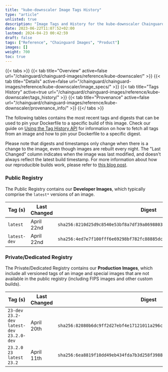 ```yaml
---
title: "kube-downscaler Image Tags History"
type: "article"
unlisted: true
description: "Image Tags and History for the kube-downscaler Chainguard Image"
date: 2023-06-22T11:07:52+02:00
lastmod: 2024-04-23 00:42:59
draft: false
tags: ["Reference", "Chainguard Images", "Product"]
images: []
weight: 700
toc: true
---
```


{{< tabs >}}
{{< tab title="Overview" active=false url="/chainguard/chainguard-images/reference/kube-downscaler/" >}}
{{< tab title="Details" active=false url="/chainguard/chainguard-images/reference/kube-downscaler/image_specs/" >}}
{{< tab title="Tags History" active=true url="/chainguard/chainguard-images/reference/kube-downscaler/tags_history/" >}}
{{< tab title="Provenance" active=false url="/chainguard/chainguard-images/reference/kube-downscaler/provenance_info/" >}}
{{</ tabs >}}

The following tables contains the most recent tags and digests that can be used to pin your Dockerfile to a specific build of this image. Check our guide on [Using the Tag History API](/chainguard/chainguard-images/using-the-tag-history-api/) for information on how to fetch all tags from an image and how to pin your Dockerfile to a specific digest.

Please note that digests and timestamps only change when there is a change to the image, even though images are rebuilt every night. The "Last Changed" column indicates when the image was last modified, and doesn't always reflect the latest build timestamp. For more information about how our reproducible builds work, please refer to [this blog post](https://www.chainguard.dev/unchained/reproducing-chainguards-reproducible-image-builds).

### Public Registry
The Public Registry contains our **Developer Images**, which typically comprise the `latest*` versions of an image.

| Tag (s)       | Last Changed | Digest                                                                    |
|---------------|--------------|---------------------------------------------------------------------------|
|  `latest`     | April 22nd   | `sha256:8210d25d9c8540e53bf8a7df39a8698803db07373189828d8fe2855f1c112ad2` |
|  `latest-dev` | April 22nd   | `sha256:4ed7e7f100fff6e69298bf782fc88885dc17cb19084261280fa9680fda5f81b9` |


### Private/Dedicated Registry
The Private/Dedicated Registry contains our **Production Images**, which include all versioned tags of an image and special images that are not available in the public registry (including FIPS images and other custom builds).

| Tag (s)                                        | Last Changed | Digest                                                                    |
|------------------------------------------------|--------------|---------------------------------------------------------------------------|
|  `23-dev` `23.2-dev` `latest-dev` `23.2.0-dev` | April 20th   | `sha256:82080b6dc9ff2d27ebf4e17121011a296c59d27c5fd0b6c8def7d32584ea4545` |
|  `23.2.0` `23` `latest` `23.2`                 | April 11th   | `sha256:6ea8819f10dd49eb434fda7b3d258f398849abebf60e35019bdf52432a834c68` |

